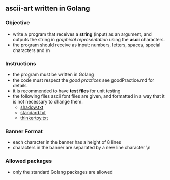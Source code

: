 ## ascii-art written in Golang

### Objective
*   write a program that receives a **string** (input) as an argument, and outputs the string in *graphical representation* using the **ascii** characters.
*   the program should receive as input: numbers, letters, spaces, special characters and \n

### Instructions
* the program must be written in Golang
* the code must respect the *good practices* see goodPractice.md for details
* it is recommended to have **test files** for unit testing
* the following files ascii font files are given, and formatted in a way that it is not necessary to change them.
  * [shadow.txt](https://github.com/01-edu/public.git)
  * [standard.txt](https://github.com/01-edu/public.git)
  * [thinkertoy.txt](https://github.com/01-edu/public.git)

### Banner Format
*   each character in the banner has a height of 8 lines
*   characters in the banner are separated by a new line character \n

### Allowed packages
* only the standard Golang packages are allowed